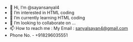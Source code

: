 - 👋 Hi, I’m @sayansanyal4
- 👀 I’m interested in HTML coding
- 🌱 I’m currently learning HTML coding
- 💞️ I’m looking to collaborate on ...
- 📫 How to reach me : My Email : sanyalsayan4@gmail.com
- Phone No. - +918296035551

<!---
sayansanyal4/sayansanyal4 is a ✨ special ✨ repository because its `README.md` (this file) appears on your GitHub profile.
You can click the Preview link to take a look at your changes.
--->

